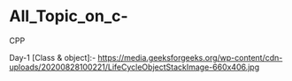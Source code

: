 # All_Topic_on_c-
CPP

Day-1 [Class & object]:- https://media.geeksforgeeks.org/wp-content/cdn-uploads/20200828100221/LifeCycleObjectStackImage-660x406.jpg
